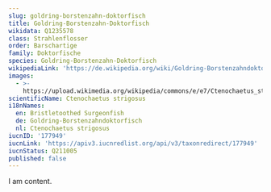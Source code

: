 ```yaml
---
slug: goldring-borstenzahn-doktorfisch
title: Goldring-Borstenzahn-Doktorfisch
wikidata: Q1235578
class: Strahlenflosser
order: Barschartige
family: Doktorfische
species: Goldring-Borstenzahn-Doktorfisch
wikipediaLink: 'https://de.wikipedia.org/wiki/Goldring-Borstenzahndoktorfisch'
images:
  - >-
    https://upload.wikimedia.org/wikipedia/commons/e/e7/Ctenochaetus_strigosus_1.jpg
scientificName: Ctenochaetus strigosus
i18nNames:
  en: Bristletoothed Surgeonfish
  de: Goldring-Borstenzahndoktorfisch
  nl: Ctenochaetus strigosus
iucnID: '177949'
iucnLink: 'https://apiv3.iucnredlist.org/api/v3/taxonredirect/177949'
iucnStatus: Q211005
published: false
---
```


I am content.

